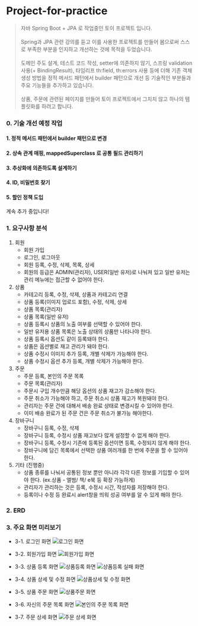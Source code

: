 # Project-for-practice
> 자바 Spring Boot + JPA 로 작업중인 토이 프로젝트 입니다.<br><br>
> Spring과 JPA 관련 강의를 듣고 이를 사용한 프로젝트를 만들어 봄으로써 스스로 부족한 부분을 인지하고 개선하는 것에 목적을 두었습니다.<br><br>
> 도메인 주도 설계, 테스트 코드 작성, setter에 의존하지 않기, 스프링 validation 사용(+ BindingResult), 타임리프 th:field, th:errors 사용 등에 더해
> 기존 객체 생성 방법을 정적 메서드 패턴에서 builder 패턴으로 개선 등 기술적인 부분들과 주요 기능들을 추가하고 있습니다.<br><br>
> 상품, 주문에 관련된 페이지를 만들어 토이 프로젝트에서 그치치 않고 하나의 템플릿화를 하려고 합니다.<br>

### 0. 기술 개선 예정 작업
#### 1. 정적 메서드 패턴에서 builder 패턴으로 변경
#### 2. 상속 관계 매핑, mappedSuperclass 로 공통 필드 관리하기 
#### 3. 추상화에 의존하도록 설계하기
#### 4. ID, 비밀번호 찾기
#### 5. 할인 정책 도입
계속 추가 중입니다!

### 1. 요구사항 분석
<ol>
  <li>회원
    <ul>
      <li>회원 가입</li>
      <li>로그인, 로그아웃</li>
      <li>회원 등록, 수정, 삭제, 목록, 상세</li>
      <li>회원의 등급은 ADMIN(관리자), USER(일반 유저)로 나눠져 있고 일반 유저는 관리 메뉴에는 접근할 수 없어야 한다.</li>
    </ul>
  </li>
  <li>상품
    <ul>
      <li>카테고리 등록, 수정, 삭제, 상품과 카테고리 연결</li>
      <li>상품 등록(이미지 업로드 포함), 수정, 삭제, 상세</li>
      <li>상품 목록(관리자)</li>
      <li>상품 목록(일반 유저)</li>
      <li>상품 등록시 상품의 노출 여부를 선택할 수 있어야 한다.</li>
      <li>일반 유저용 상품 목록은 노출 상태의 상품만 나타나야 한다.</li>
      <li>상품 등록시 옵션도 같이 등록돼야 한다.</li>
      <li>상품은 옵션별로 재고 관리가 돼야 한다.</li>
      <li>상품 수정시 이미지 추가 등록, 개별 삭제가 가능해야 한다.</li>
      <li>상품 수정시 옵션 추가 등록, 개별 삭제가 가능해야 한다.</li>
    </ul>
  </li>
  <li>주문
    <ul>
      <li>주문 등록, 본인의 주문 목록</li>
      <li>주문 목록(관리자)</li>
      <li>주문시 구입 개수만큼 해당 옵션의 상품 재고가 감소해야 한다.</li>
      <li>주문 취소가 가능해야 하고, 주문 취소시 상품 재고가 복원돼야 한다.</li>
      <li>관리자는 주문 건에 대해서 배송 완료 상태로 변경시킬 수 있어야 한다.</li>
      <li>이미 배송 완료가 된 주문 건은 주문 취소가 불가능 해야한다.</li>
    </ul>
  </li>
  <li>장바구니
    <ul>
      <li>장바구니 등록, 수정, 삭제</li>
      <li>장바구니 등록, 수정시 상품 재고보다 많게 설정할 수 없게 해야 한다.</li>
      <li>장바구니 등록, 수정시 기존에 등록된 옵션이면 등록, 수정되지 않게 해야 한다.</li>
      <li>장바구니에 담긴 목록에서 선택한 상품 여러개를 한 번에 주문을 할 수 있어야 한다.</li>
    </ul>
  </li>
  <li>기타 (진행중)
    <ul>
      <li>상품 종류를 나눠서 공통된 정보 뿐만 아니라 각각 다른 정보를 기입할 수 있어야 한다. (ex.상품 - 앨범/ 책/ e북 등 확장 가능하게)</li>
      <li>관리자가 관리하는 것은 등록, 수정시 시간, 작성자를 저장해야 한다.</li>
      <li>등록이나 수정 등 완료시 alert창을 띄워 성공 여부를 알 수 있게 해야 한다.</li>
    </ul>
  </li>
</ol>

### 2. ERD

### 3. 주요 화면 미리보기

* 3-1. 로그인 화면
![로그인 화면](https://user-images.githubusercontent.com/73812257/165434977-57ef8eec-411f-4c37-8b78-152b379de57a.png)

* 3-2. 회원가입 화면 
![회원가입 화면](https://user-images.githubusercontent.com/73812257/165435231-470249f9-777d-4730-93e0-a9884694188e.png)

* 3-3. 상품 등록 화면
![상품등록 화면](https://user-images.githubusercontent.com/73812257/165435383-ed93ce32-0503-467d-8340-8e9f5cee591f.png)
![상품등록 실패 화면](https://user-images.githubusercontent.com/73812257/165435399-1c28d299-795f-4965-ad5b-5e23bf006699.png)

* 3-4. 상품 상세 및 수정 화면
![상품상세 및 수정 화면](https://user-images.githubusercontent.com/73812257/165435506-b11164ff-ffce-4a34-a5c3-1985fb6c5892.png)

* 3-5. 상품 주문 화면
![상품주문 화면](https://user-images.githubusercontent.com/73812257/165435646-8b63dbcb-7771-447a-8896-65c12e102cfb.png)

* 3-6. 자신의 주문 목록 화면
![본인의 주문 목록 화면](https://user-images.githubusercontent.com/73812257/165435718-4a40b7d5-b857-4fe6-8f82-05ffc00fe27d.png)

* 3-7. 주문 상세 화면
![주문 상세 화면](https://user-images.githubusercontent.com/73812257/165435738-f64560df-8165-4aad-a0ce-1f7a6edd822f.png)
